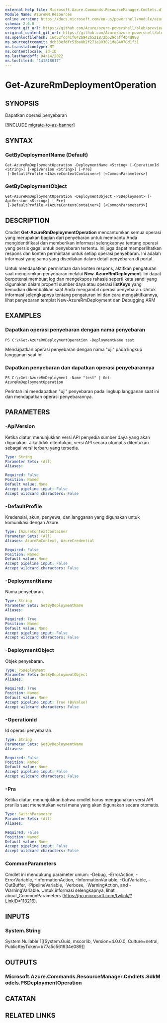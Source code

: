 ```yaml
---
external help file: Microsoft.Azure.Commands.ResourceManager.Cmdlets.dll-Help.xml
Module Name: AzureRM.Resources
online version: https://docs.microsoft.com/en-us/powershell/module/azurerm.resources/get-azurermdeploymentoperation
schema: 2.0.0
content_git_url: https://github.com/Azure/azure-powershell/blob/preview/src/ResourceManager/Resources/Commands.Resources/help/Get-AzureRmDeploymentOperation.md
original_content_git_url: https://github.com/Azure/azure-powershell/blob/preview/src/ResourceManager/Resources/Commands.Resources/help/Get-AzureRmDeploymentOperation.md
ms.openlocfilehash: 16d52fcc41f642b942b521872b629caff4b4d880
ms.sourcegitcommit: dcb33efdfc53ba0b2f271e883021de84878d1f31
ms.translationtype: MT
ms.contentlocale: id-ID
ms.lasthandoff: 04/14/2022
ms.locfileid: "141818017"
---
```

# Get-AzureRmDeploymentOperation

## SYNOPSIS
Dapatkan operasi penyebaran

[!INCLUDE [migrate-to-az-banner](../../includes/migrate-to-az-banner.md)]

## SYNTAX

### GetByDeploymentName (Default)
```
Get-AzureRmDeploymentOperation -DeploymentName <String> [-OperationId <String>] [-ApiVersion <String>] [-Pre]
 [-DefaultProfile <IAzureContextContainer>] [<CommonParameters>]
```

### GetByDeploymentObject
```
Get-AzureRmDeploymentOperation -DeploymentObject <PSDeployment> [-ApiVersion <String>] [-Pre]
 [-DefaultProfile <IAzureContextContainer>] [<CommonParameters>]
```

## DESCRIPTION
Cmdlet **Get-AzureRmDeploymentOperation** mencantumkan semua operasi yang merupakan bagian dari penyebaran untuk membantu Anda mengidentifikasi dan memberikan informasi selengkapnya tentang operasi yang persis gagal untuk penyebaran tertentu.
Ini juga dapat memperlihatkan respons dan konten permintaan untuk setiap operasi penyebaran.
Ini adalah informasi yang sama yang disediakan dalam detail penyebaran di portal.

Untuk mendapatkan permintaan dan konten respons, aktifkan pengaturan saat mengirimkan penyebaran melalui **New-AzureRmDeployment**.
Ini dapat berpotensi membuat log dan mengekspos rahasia seperti kata sandi yang digunakan dalam properti sumber daya atau operasi **listKeys** yang kemudian dikembalikan saat Anda mengambil operasi penyebaran.
Untuk informasi selengkapnya tentang pengaturan ini dan cara mengaktifkannya, lihat penyebaran templat New-AzureRmDeployment dan Debugging ARM

## EXAMPLES

### Dapatkan operasi penyebaran dengan nama penyebaran
```
PS C:\>Get-AzureRmDeploymentOperation -DeploymentName test
```

Mendapatkan operasi penyebaran dengan nama "uji" pada lingkup langganan saat ini.

### Dapatkan penyebaran dan dapatkan operasi penyebarannya
```
PS C:\>Get-AzureRmDeployment -Name "test" | Get-AzureRmDeploymentOperation
```

Perintah ini mendapatkan "uji" penyebaran pada lingkup langganan saat ini dan mendapatkan operasi penyebarannya.

## PARAMETERS

### -ApiVersion
Ketika diatur, menunjukkan versi API penyedia sumber daya yang akan digunakan.
Jika tidak ditentukan, versi API secara otomatis ditentukan sebagai versi terbaru yang tersedia.

```yaml
Type: String
Parameter Sets: (All)
Aliases:

Required: False
Position: Named
Default value: None
Accept pipeline input: False
Accept wildcard characters: False
```

### -DefaultProfile
Kredensial, akun, penyewa, dan langganan yang digunakan untuk komunikasi dengan Azure.

```yaml
Type: IAzureContextContainer
Parameter Sets: (All)
Aliases: AzureRmContext, AzureCredential

Required: False
Position: Named
Default value: None
Accept pipeline input: False
Accept wildcard characters: False
```

### -DeploymentName
Nama penyebaran.

```yaml
Type: String
Parameter Sets: GetByDeploymentName
Aliases:

Required: True
Position: Named
Default value: None
Accept pipeline input: False
Accept wildcard characters: False
```

### -DeploymentObject
Objek penyebaran.

```yaml
Type: PSDeployment
Parameter Sets: GetByDeploymentObject
Aliases:

Required: True
Position: Named
Default value: None
Accept pipeline input: True (ByValue)
Accept wildcard characters: False
```

### -OperationId
Id operasi penyebaran.

```yaml
Type: String
Parameter Sets: GetByDeploymentName
Aliases:

Required: False
Position: Named
Default value: None
Accept pipeline input: False
Accept wildcard characters: False
```

### -Pra
Ketika diatur, menunjukkan bahwa cmdlet harus menggunakan versi API prarilis saat menentukan versi mana yang akan digunakan secara otomatis.

```yaml
Type: SwitchParameter
Parameter Sets: (All)
Aliases:

Required: False
Position: Named
Default value: None
Accept pipeline input: False
Accept wildcard characters: False
```

### CommonParameters
Cmdlet ini mendukung parameter umum: -Debug, -ErrorAction, -ErrorVariable, -InformationAction, -InformationVariable, -OutVariable, -OutBuffer, -PipelineVariable, -Verbose, -WarningAction, and -WarningVariable. Untuk informasi selengkapnya, lihat about_CommonParameters (https://go.microsoft.com/fwlink/?LinkID=113216).

## INPUTS

### System.String
System.Nullable'1[[System.Guid, mscorlib, Version=4.0.0.0, Culture=netral, PublicKeyToken=b77a5c561934e089]]

## OUTPUTS

### Microsoft.Azure.Commands.ResourceManager.Cmdlets.SdkModels.PSDeploymentOperation

## CATATAN

## RELATED LINKS

